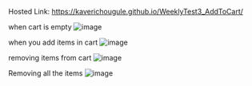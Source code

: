 Hosted Link: https://kaverichougule.github.io/WeeklyTest3_AddToCart/

when cart is empty
![image](https://github.com/kaverichougule/WeeklyTest3_AddToCart/assets/101037685/61ec17c1-899e-422f-932a-b640076bb409)

when you add items in cart
![image](https://github.com/kaverichougule/WeeklyTest3_AddToCart/assets/101037685/b8a69d3e-0e34-46a8-9325-5d7e76298d2a)

removing items from cart
![image](https://github.com/kaverichougule/WeeklyTest3_AddToCart/assets/101037685/10b6a77f-1400-4bd7-ba5c-c043a82e5a25)

Removing all the items
![image](https://github.com/kaverichougule/WeeklyTest3_AddToCart/assets/101037685/1ab8e940-ac1d-4e55-a32c-2114c4f8b192)


